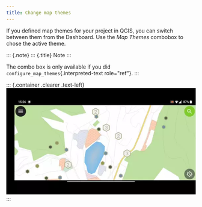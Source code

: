 ```yaml
---
title: Change map themes
---
```


If you defined map themes for your project in QGIS, you can switch
between them from the Dashboard. Use the *Map Themes* combobox to chose
the active theme.

::: {.note}
::: {.title}
Note
:::

The combo box is only available if you did
`configure_map_themes`{.interpreted-text role="ref"}.
:::

::: {.container .clearer .text-left}
![](../../assets/images/theme.webp)
:::
